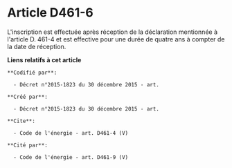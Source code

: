 # Article D461-6

L'inscription est effectuée après réception de la déclaration mentionnée à l'article D. 461-4 et est effective pour une durée
de quatre ans à compter de la date de réception.

**Liens relatifs à cet article**

	**Codifié par**:

	  - Décret n°2015-1823 du 30 décembre 2015 - art.

	**Créé par**:

	  - Décret n°2015-1823 du 30 décembre 2015 - art.

	**Cite**:

	  - Code de l'énergie - art. D461-4 (V)

	**Cité par**:

	  - Code de l'énergie - art. D461-9 (V)
